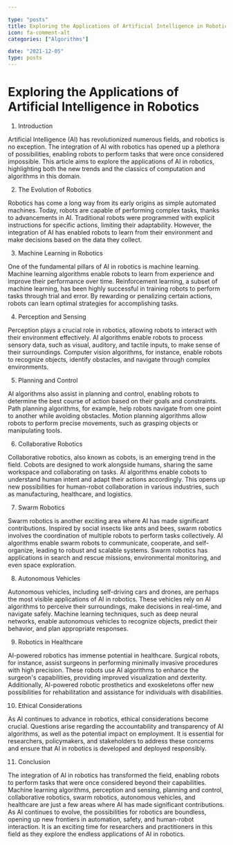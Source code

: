 ```yaml
---

type: "posts"
title: Exploring the Applications of Artificial Intelligence in Robotics
icon: fa-comment-alt
categories: ["Algorithms"]

date: "2021-12-05"
type: posts
---
```





# Exploring the Applications of Artificial Intelligence in Robotics

1. Introduction

Artificial Intelligence (AI) has revolutionized numerous fields, and robotics is no exception. The integration of AI with robotics has opened up a plethora of possibilities, enabling robots to perform tasks that were once considered impossible. This article aims to explore the applications of AI in robotics, highlighting both the new trends and the classics of computation and algorithms in this domain.

2. The Evolution of Robotics

Robotics has come a long way from its early origins as simple automated machines. Today, robots are capable of performing complex tasks, thanks to advancements in AI. Traditional robots were programmed with explicit instructions for specific actions, limiting their adaptability. However, the integration of AI has enabled robots to learn from their environment and make decisions based on the data they collect.

3. Machine Learning in Robotics

One of the fundamental pillars of AI in robotics is machine learning. Machine learning algorithms enable robots to learn from experience and improve their performance over time. Reinforcement learning, a subset of machine learning, has been highly successful in training robots to perform tasks through trial and error. By rewarding or penalizing certain actions, robots can learn optimal strategies for accomplishing tasks.

4. Perception and Sensing

Perception plays a crucial role in robotics, allowing robots to interact with their environment effectively. AI algorithms enable robots to process sensory data, such as visual, auditory, and tactile inputs, to make sense of their surroundings. Computer vision algorithms, for instance, enable robots to recognize objects, identify obstacles, and navigate through complex environments.

5. Planning and Control

AI algorithms also assist in planning and control, enabling robots to determine the best course of action based on their goals and constraints. Path planning algorithms, for example, help robots navigate from one point to another while avoiding obstacles. Motion planning algorithms allow robots to perform precise movements, such as grasping objects or manipulating tools.

6. Collaborative Robotics

Collaborative robotics, also known as cobots, is an emerging trend in the field. Cobots are designed to work alongside humans, sharing the same workspace and collaborating on tasks. AI algorithms enable cobots to understand human intent and adapt their actions accordingly. This opens up new possibilities for human-robot collaboration in various industries, such as manufacturing, healthcare, and logistics.

7. Swarm Robotics

Swarm robotics is another exciting area where AI has made significant contributions. Inspired by social insects like ants and bees, swarm robotics involves the coordination of multiple robots to perform tasks collectively. AI algorithms enable swarm robots to communicate, cooperate, and self-organize, leading to robust and scalable systems. Swarm robotics has applications in search and rescue missions, environmental monitoring, and even space exploration.

8. Autonomous Vehicles

Autonomous vehicles, including self-driving cars and drones, are perhaps the most visible applications of AI in robotics. These vehicles rely on AI algorithms to perceive their surroundings, make decisions in real-time, and navigate safely. Machine learning techniques, such as deep neural networks, enable autonomous vehicles to recognize objects, predict their behavior, and plan appropriate responses.

9. Robotics in Healthcare

AI-powered robotics has immense potential in healthcare. Surgical robots, for instance, assist surgeons in performing minimally invasive procedures with high precision. These robots use AI algorithms to enhance the surgeon's capabilities, providing improved visualization and dexterity. Additionally, AI-powered robotic prosthetics and exoskeletons offer new possibilities for rehabilitation and assistance for individuals with disabilities.

10. Ethical Considerations

As AI continues to advance in robotics, ethical considerations become crucial. Questions arise regarding the accountability and transparency of AI algorithms, as well as the potential impact on employment. It is essential for researchers, policymakers, and stakeholders to address these concerns and ensure that AI in robotics is developed and deployed responsibly.

11. Conclusion

The integration of AI in robotics has transformed the field, enabling robots to perform tasks that were once considered beyond their capabilities. Machine learning algorithms, perception and sensing, planning and control, collaborative robotics, swarm robotics, autonomous vehicles, and healthcare are just a few areas where AI has made significant contributions. As AI continues to evolve, the possibilities for robotics are boundless, opening up new frontiers in automation, safety, and human-robot interaction. It is an exciting time for researchers and practitioners in this field as they explore the endless applications of AI in robotics.